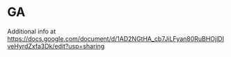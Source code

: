 # GA

Additional info at https://docs.google.com/document/d/1AD2NGtHA_cb7JiLFyan80RuBHOjlDIveHyrdZxfa3Dk/edit?usp=sharing